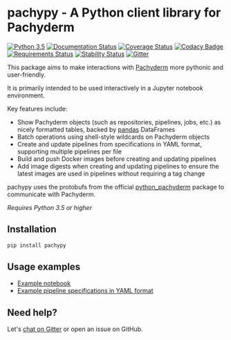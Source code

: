 # pachypy - A Python client library for Pachyderm

[![Python 3.5](https://img.shields.io/badge/python-3.5+-blue.svg)](#)
[![Documentation Status](https://readthedocs.org/projects/pachypy/badge/?version=latest)](https://pachypy.readthedocs.io/en/latest/?badge=latest)
[![Coverage Status](https://img.shields.io/codecov/c/github/itssimon/pachypy.svg)](https://codecov.io/gh/itssimon/pachypy)
[![Codacy Badge](https://img.shields.io/codacy/grade/889241976fca40a18591be7db43698fe.svg)](https://app.codacy.com/app/itssimon/pachypy)
[![Requirements Status](https://requires.io/github/itssimon/pachypy/requirements.svg?branch=master)](https://requires.io/github/itssimon/pachypy/requirements/?branch=master)
[![Stability Status](https://img.shields.io/badge/stability-alpha-yellow.svg)](#)
[![Gitter](https://badges.gitter.im/pachypy/community.svg)](https://gitter.im/pachypy/community)

This package aims to make interactions with [Pachyderm](https://github.com/pachyderm/pachyderm) more pythonic and user-friendly.

It is primarily intended to be used interactively in a Jupyter notebook environment.

Key features include:

- Show Pachyderm objects (such as repositories, pipelines, jobs, etc.) as nicely formatted tables, backed by [pandas](https://github.com/pandas-dev/pandas) DataFrames
- Batch operations using shell-style wildcards on Pachyderm objects
- Create and update pipelines from specifications in YAML format, supporting multiple pipelines per file
- Build and push Docker images before creating and updating pipelines
- Add image digests when creating and updating pipelines to ensure the latest images are used in pipelines without requiring a tag change

pachypy uses the protobufs from the official [python_pachyderm](https://github.com/pachyderm/python-pachyderm) package to communicate with Pachyderm.

*Requires Python 3.5 or higher*

## Installation

```bash
pip install pachypy
```

## Usage examples

- [Example notebook](https://github.com/itssimon/pachypy/blob/master/examples/usage.ipynb)
- [Example pipeline specifications in YAML format](https://github.com/itssimon/pachypy/blob/master/examples/pipelines.yaml)


## Need help?

Let's [chat on Gitter](https://gitter.im/pachypy/community) or open an issue on GitHub.